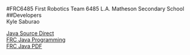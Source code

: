 #FRC6485
First Robotics Team 6485 L.A. Matheson Secondary School  
##Developers  
Kyle Saburao  
  
[Java Source Direct](https://github.com/macedir/FRC6485/tree/master/Deployer/src/org/usfirst/frc/team6485/robot)  
[FRC Java Programming](https://wpilib.screenstepslive.com/s/4485/m/13809)  
[FRC Java PDF](https://s3.amazonaws.com/screensteps_live/exported/Wpilib/2078/2140/FRC_Java_Programming.pdf?1478549409)
